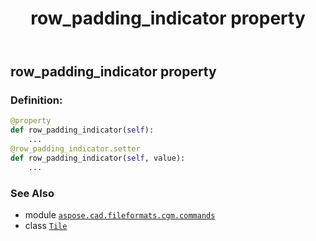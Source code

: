 ﻿---
title: row_padding_indicator property
second_title: Aspose.CAD for Python via .NET API References
description: 
type: docs
weight: 110
url: /python-net/aspose.cad.fileformats.cgm.commands/tile/row_padding_indicator/
is_root: false
---

## row_padding_indicator property

### Definition:
```python
@property
def row_padding_indicator(self):
    ...
@row_padding_indicator.setter
def row_padding_indicator(self, value):
    ...
```

### See Also
* module [`aspose.cad.fileformats.cgm.commands`](../../)
* class [`Tile`](/cad/python-net/aspose.cad.fileformats.cgm.commands/tile)
